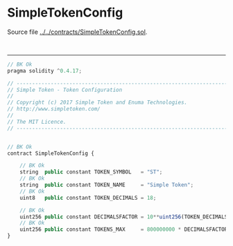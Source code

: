 # SimpleTokenConfig

Source file [../../contracts/SimpleTokenConfig.sol](../../contracts/SimpleTokenConfig.sol).

<br />

<hr />

```javascript
// BK Ok
pragma solidity ^0.4.17;

// ----------------------------------------------------------------------------
// Simple Token - Token Configuration
//
// Copyright (c) 2017 Simple Token and Enuma Technologies.
// http://www.simpletoken.com/
//
// The MIT Licence.
// ----------------------------------------------------------------------------


// BK Ok
contract SimpleTokenConfig {

    // BK Ok
    string  public constant TOKEN_SYMBOL   = "ST";
    // BK Ok
    string  public constant TOKEN_NAME     = "Simple Token";
    // BK Ok
    uint8   public constant TOKEN_DECIMALS = 18;

    // BK Ok
    uint256 public constant DECIMALSFACTOR = 10**uint256(TOKEN_DECIMALS);
    // BK Ok
    uint256 public constant TOKENS_MAX     = 800000000 * DECIMALSFACTOR;
}

```
